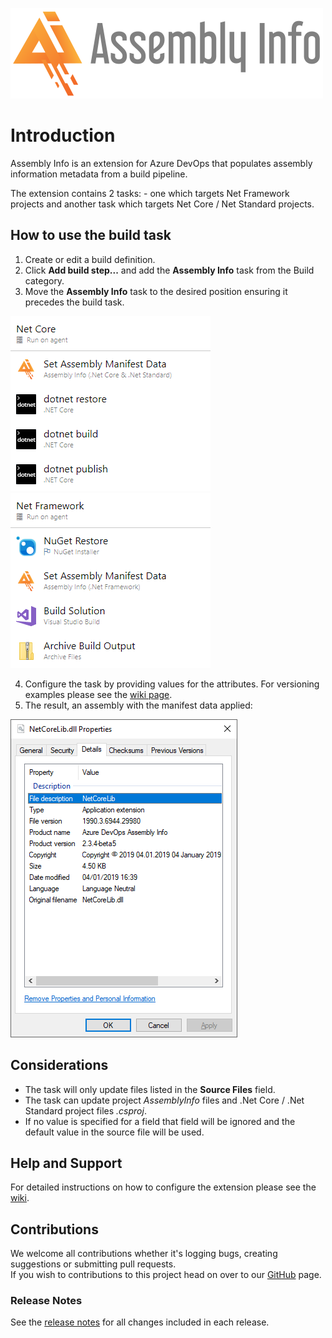![Asembly Info Logo](images/logo_large.png)

# Introduction
Assembly Info is an extension for Azure DevOps that populates assembly information metadata from a build pipeline.

The extension contains 2 tasks: - one which targets Net Framework projects and another task which targets Net Core / Net Standard projects.

## How to use the build task
1. Create or edit a build definition.
2. Click **Add build step...** and add the **Assembly Info** task from the Build category.  
3. Move the **Assembly Info** task to the desired position ensuring it precedes the build task.  

  ![Net Core Task Position](images/Task_List_Net_Core.png) ![Net Framework Task Position](images/Task_List_Net_Framework.png)

4. Configure the task by providing values for the attributes.  For versioning examples please see the [wiki page](https://github.com/BMuuN/vsts-assemblyinfo-task/wiki/Versioning).
5. The result, an assembly with the manifest data applied:  

  ![Assembly Info Set](images/Assembly_Manifest_Data.png)

## Considerations
- The task will only update files listed in the **Source Files** field.
- The task can update project *AssemblyInfo* files and .Net Core / .Net Standard project files *.csproj*.
- If no value is specified for a field that field will be ignored and the default value in the source file will be used.

## Help and Support
For detailed instructions on how to configure the extension please see the [wiki](https://github.com/BMuuN/vsts-assemblyinfo-task/wiki).

## Contributions
We welcome all contributions whether it's logging bugs, creating suggestions or submitting pull requests.  
If you wish to contributions to this project head on over to our [GitHub](https://github.com/BMuuN/vsts-assemblyinfo-task) page.

### Release Notes
See the [release notes](https://github.com/BMuuN/vsts-assemblyinfo-task/blob/master/ReleaseNotes.md) for all changes included in each release.
